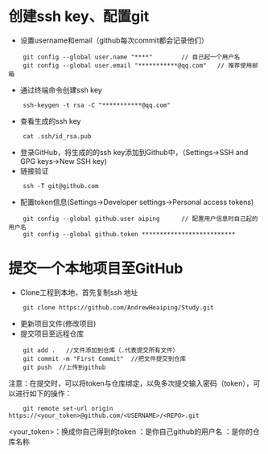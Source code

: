 
# 创建ssh key、配置git
* 设置username和email（github每次commit都会记录他们）
```
    git config --global user.name "****"        // 自己起一个用户名
    git config --global user.email "***********@qq.com"   // 推荐使用邮箱
```
* 通过终端命令创建ssh key
```
    ssh-keygen -t rsa -C "***********@qq.com"
```
* 查看生成的ssh key
```
    cat .ssh/id_rsa.pub
```
* 登录GitHub，将生成的的ssh key添加到Github中，（Settings->SSH and GPG keys->New SSH key)
* 链接验证
```
    ssh -T git@github.com 
```
* 配置token信息(Settings->Developer settings->Personal access tokens)
```
    git config --global github.user aiping      // 配置用户信息时自己起的用户名
    git config --global github.token **************************
```
# 提交一个本地项目至GitHub
* Clone工程到本地，首先复制ssh 地址
```
    git clone https://github.com/AndrewHeaiping/Study.git
```
* 更新项目文件(修改项目)
* 提交项目至远程仓库
```
    git add .   //文件添加到仓库（.代表提交所有文件）
    git commit -m "First Commit"  //把文件提交到仓库
    git push  //上传到github
```

注意：在提交时，可以将token与仓库绑定，以免多次提交输入密码（token），可以进行如下的操作：
```
    git remote set-url origin https://<your_token>@github.com/<USERNAME>/<REPO>.git
```
<your_token>：换成你自己得到的token
<USERNAME>：是你自己github的用户名
<REPO>：是你的仓库名称
